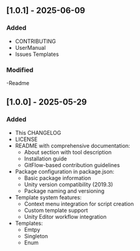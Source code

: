 ## [1.0.1] - 2025-06-09

### Added
- CONTRIBUTING
- UserManual
- Issues Templates

### Modified
-Readme

## [1.0.0] - 2025-05-29

### Added
- This CHANGELOG
- LICENSE
- README with comprehensive documentation:
    - About section with tool description
    - Installation guide
    - GitFlow-based contribution guidelines
- Package configuration in package.json:
    - Basic package information
    - Unity version compatibility (2019.3)
    - Package naming and versioning
- Template system features:
    - Context menu integration for script creation
    - Custom template support
    - Unity Editor workflow integration
- Templates:
    - Emtpy
    - Singleton
    - Enum
